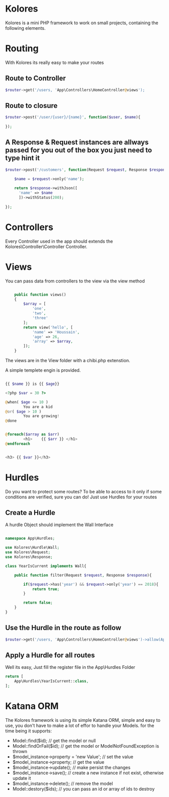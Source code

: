 # Kolores
Kolores is a mini PHP framework to work on small projects, containing the following elements.

# Routing
With Kolores its really easy to make your routes

## Route to Controller
```php
$router->get('/users, 'App\Controllers\HomeController@views');
```
## Route to closure
```php
$router->post('/user/{user}/{name}', function($user, $name){
    
});
```
## A Response & Request instances are allways passed for you out of the box you just need to type hint it
```php
$router->post('/customers', function(Request $request, Response $respone){

    $name = $request->only('name');
    
    return $response->withJson([
      'name' => $name
      ])->withStatus(200);
      
});
```

# Controllers

Every Controller used in the app should extends the Kolores\Controller\Controller Controller.

# Views
You can pass data from controllers to the view via the view method

```php

    public function views()
    {
        $array = [
            'one',
            'two',
            'three'
        ];
        return view('hello', [
            'name' => 'Houssain',
            'age' => 26,
            'array' => $array,
        ]);
    }

```

The views are in the View folder with a chibi.php extenstion.

A simple templete engin is provided.

```php

{{ $name }} is {{ $age}}

<?php $var = 30 ?> 

@when( $age <= 10 )
		You are a kid
@or( $age > 10 )
		You are growing!
@done


@foreach($array as $arr)
		<h1>	{{ $arr }} </h1>
@endforeach


<h3> {{ $var }}</h3>


```

# Hurdles


Do you want to protect some routes? To be able to access to it only if some conditions are verified, sure you can do! Just use Hurdles for your routes
## Create a Hurdle
A hurdle Object should implement the Wall Interface
```php

namespace App\Hurdles;

use Kolores\Hurdle\Wall;
use Kolores\Request;
use Kolores\Response;

class YearIsCurrent implements Wall{

	public function filter(Request $request, Response $response){

		if($request->has('year') && $request->only('year') == 2018){
			return true;
		}

		return false;
	}
}
```
## Use the Hurdle in the route as follow

```php
$router->get('/users, 'App\Controllers\HomeController@views')->allow(App\Hurdles\YearIsCurrent::class);
```
## Apply a Hurdle for all routes
Well its easy, Just fill the register file in the App\Hurdles Folder

```php
return [
	App\Hurdles\YearIsCurrent::class,
];
```

# Katana ORM
The Kolores framework is using its simple Katana ORM, simple and easy to use, you don't have to make a lot of effor to handle your Models. for the time being it supports:

- Model::find($id); // get the model or null
- Model::findOrFail($id); // get the model or ModelNotFoundException is thrown
- $model_instance->property = 'new Value'; // set the value
- $model_instance->property; // get the value
- $model_instance->update(); // make persist the changes
- $model_instance->save(); // create a new instance if not exist, otherwise update it
- $model_instance->delete(); // remove the model
- Model::destory($ids); // you can pass an id or array of ids to destroy

